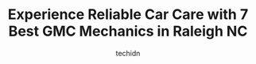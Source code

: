 ---
layout: ampstory
image: https://images.unsplash.com/photo-1579124687068-35cd8a9eeba9?ixlib=rb-4.0.3&ixid=MnwxMjA3fDB8MHxwaG90by1wYWdlfHx8fGVufDB8fHx8&auto=format&fit=crop&w=640&h=853&q=80
author: techidn
featured: false
description: Experience the excellence of automotive service by visiting the 7 best GMC Mechanic in Raleigh NC, USA. With their expertise, attention to detail, and commitment to customer satisfaction, yo
title: Experience Reliable Car Care with 7 Best GMC Mechanics in Raleigh NC
cover:
   title: Experience Reliable Car Care with 7 Best GMC Mechanics in Raleigh NC
   subtitle: Rickpate
   background: https://images.unsplash.com/photo-1579124687068-35cd8a9eeba9?ixlib=rb-4.0.3&ixid=MnwxMjA3fDB8MHxwaG90by1wYWdlfHx8fGVufDB8fHx8&auto=format&fit=crop&w=640&h=853&q=80

pages: 
 - layout: thirds
   top: <h1>#1 Creech Import Repair</h1>
   bottom: "<p>I can not rave enough about the team at Creech! I am new to the area and did tons of research to find the best team, and I truly believe I did. I was previously told, by </p>"
   background: https://www.knot35.com/toplist/wp-content/uploads/2023/06/best-gmc-mechanic-1-in-raleigh-nc-1685837715.jpeg
   backgroundblur: true
 - layout: thirds
   top: <h1>#2 Kings Auto Service</h1>
   bottom: "<p>1039 N West St, Raleigh, NC 27603, United States</p>"
   background: https://www.knot35.com/toplist/wp-content/uploads/2023/06/best-gmc-mechanic-2-in-raleigh-nc-1685837715.jpeg
   cta:
      link: https://www.knot35.com/toplist/experience-reliable-car-care-with-7-best-gmc-mechanics-in-raleigh-nc/
      text: Experience Reliable Car Care with 7 Best GMC Mechanics in Raleigh NC
 - layout: thirds
   top: <h1>#3 USA Automotive</h1>
   bottom: "<p>1620 Trawick Rd, Raleigh, NC 27604, United States</p>"
   background: https://www.knot35.com/toplist/wp-content/uploads/2023/06/best-gmc-mechanic-3-in-raleigh-nc-1685837716.jpeg
   cta:
      link: https://www.knot35.com/toplist/experience-reliable-car-care-with-7-best-gmc-mechanics-in-raleigh-nc/
      text: Experience Reliable Car Care with 7 Best GMC Mechanics in Raleigh NC
 - layout: thirds
   top: <h1>#4 A & J Automotive</h1>
   bottom: "<p>5001 Departure Dr, Raleigh, NC 27616, United States</p>"
   background: https://images.unsplash.com/photo-1531169509526-f8f1fdaa4a67?ixlib=rb-4.0.3&ixid=MnwxMjA3fDB8MHxwaG90by1wYWdlfHx8fGVufDB8fHx8&auto=format&fit=crop&w=640&h=853&q=80
   cta:
      link: https://www.knot35.com/toplist/experience-reliable-car-care-with-7-best-gmc-mechanics-in-raleigh-nc/
      text: Experience Reliable Car Care with 7 Best GMC Mechanics in Raleigh NC
 - layout: thirds
   top: <h1>#5 C & C Auto Service</h1>
   bottom: "<p>3929 Western Blvd, Raleigh, NC 27606, United States</p>"
   background: https://images.unsplash.com/photo-1614648718611-0635f29016cb?ixlib=rb-4.0.3&ixid=MnwxMjA3fDB8MHxwaG90by1wYWdlfHx8fGVufDB8fHx8&auto=format&fit=crop&w=640&h=853&q=80
   cta:
      link: https://www.knot35.com/toplist/experience-reliable-car-care-with-7-best-gmc-mechanics-in-raleigh-nc/
      text: Experience Reliable Car Care with 7 Best GMC Mechanics in Raleigh NC
 - layout: thirds
   top: <h1>#6 Complete Auto Center, Inc.</h1>
   bottom: "<p>2812 Old Trawick Ln, Raleigh, NC 27604, United States</p>"
   background: https://images.unsplash.com/photo-1591393223703-56fe1347ac62?ixlib=rb-4.0.3&ixid=MnwxMjA3fDB8MHxwaG90by1wYWdlfHx8fGVufDB8fHx8&auto=format&fit=crop&w=640&h=853&q=80
   cta:
      link: https://www.knot35.com/toplist/experience-reliable-car-care-with-7-best-gmc-mechanics-in-raleigh-nc/
      text: Experience Reliable Car Care with 7 Best GMC Mechanics in Raleigh NC
 - layout: thirds
   top: <h1>#7 Carfix Auto Repair & Tires Raleigh</h1>
   bottom: "<p>1109 N West St, Raleigh, NC 27603, United States</p>"
   background: https://images.unsplash.com/photo-1595364397663-fca4f075d796?ixlib=rb-4.0.3&ixid=MnwxMjA3fDB8MHxwaG90by1wYWdlfHx8fGVufDB8fHx8&auto=format&fit=crop&w=640&h=853&q=80
   cta:
      link: https://www.knot35.com/toplist/experience-reliable-car-care-with-7-best-gmc-mechanics-in-raleigh-nc/
      text: Experience Reliable Car Care with 7 Best GMC Mechanics in Raleigh NC
 - layout: thirds
   middle: Continue reading...
   background: https://images.unsplash.com/photo-1522441815192-d9f04eb0615c?ixlib=rb-4.0.3&ixid=MnwxMjA3fDB8MHxwaG90by1wYWdlfHx8fGVufDB8fHx8&auto=format&fit=crop&w=640&h=853&q=80
   cta:
      link: https://www.knot35.com/toplist/experience-reliable-car-care-with-7-best-gmc-mechanics-in-raleigh-nc/
      text: Experience Reliable Car Care with 7 Best GMC Mechanics in Raleigh NC
      
---